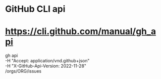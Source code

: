 # GitHub CLI api
# https://cli.github.com/manual/gh_api

gh api \
  -H "Accept: application/vnd.github+json" \
  -H "X-GitHub-Api-Version: 2022-11-28" \
  /orgs/ORG/issues

